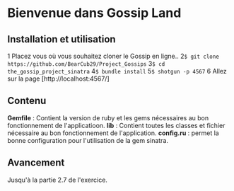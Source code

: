 # Bienvenue dans Gossip Land

## Installation et utilisation

1 Placez vous où vous souhaitez cloner le Gossip en ligne..
2`$ git clone https://github.com/BearCub29/Project_Gossips`
3`$ cd the_gossip_project_sinatra`
4`$ bundle install`
5`$ shotgun -p 4567`
6 Allez sur la page [http://localhost:4567/]

## Contenu 

**Gemfile** : Contient la version de ruby et les gems nécessaires au bon fonctionnement de l'applicatioon.
**lib** : Contient toutes les classes et fichier nécessaire au bon fonctionnement de l'application.
**config.ru** : permet la bonne configuration pour l'utilisation de la gem sinatra.

## Avancement 

Jusqu'à la partie 2.7 de l'exercice.
